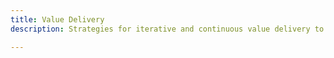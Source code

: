 ```yaml
---
title: Value Delivery
description: Strategies for iterative and continuous value delivery to customers.

---
```


